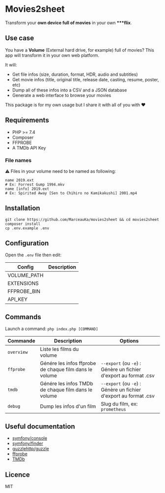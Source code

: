 # Movies2sheet

Transform your **own device full of movies** in your own **\*\*\*flix**.

## Use case

You have a **Volume** (External hard drive, for example) full of movies? This app will transform it in your own web platform.

It will:
- Get file infos (size, duration, format, HDR, audio and subtitles)
- Get movie infos (title, original title, release date, casting, resume, poster, etc)
- Dump all of these infos into a CSV and a JSON database
- Generate a web interface to browse your movies

This package is for my own usage but I share it with all of you with ♥️

## Requirements

- PHP >= 7.4
- Composer
- FFPROBE
- A TMDb API Key

### File names

⚠️ Files in your volume need to be named as following:
```
name 2019.ext
# Ex: Forrest Gump 1994.mkv
name [info] 2019.ext
# Ex: Spirited Away [Sen to Chihiro no Kamikakushi] 2001.mp4
```

## Installation

```
git clone https://github.com/MarceauKa/movies2sheet && cd movies2sheet
composer install
cp .env.example .env
```

## Configuration

Open the `.env` file then edit:

| Config | Description |
|--------|-------------|
| VOLUME_PATH |  |
| EXTENSIONS |  |
| FFPROBE_BIN |  |
| API_KEY |  |

## Commands

Launch a command: `php index.php [COMMAND]`

| Commande | Description | Options |
|----------|-------------|---------|
| `overview` | Liste les films du volume | 
| `ffprobe` | Génére les infos ffprobe de chaque film dans le volume | `--export` (ou `-e`) : Génère un fichier d'export au format .csv |
| `tmdb` | Génére les infos TMDb de chaque film dans le volume | `--export` (ou `-e`) : Génère un fichier d'export au format .csv |
| `debug` | Dump les infos d'un film | Slug du film, ex: `prometheus` |

## Useful documentation

- [symfony/console](https://symfony.com/doc/5.1/components/console.html)
- [symfony/finder](https://symfony.com/doc/5.1/components/finder.html)
- [guzzlehttp/guzzle](https://docs.guzzlephp.org/en/stable/)
- [ffprobe](https://ffmpeg.org/ffprobe.html)
- [TMDb](https://developers.themoviedb.org/3/getting-started/introduction)

## Licence

MIT